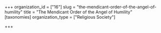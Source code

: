+++
organization_id = ["16"]
slug = "the-mendicant-order-of-the-angel-of-humility"
title = "The Mendicant Order of the Angel of Humility"
[taxonomies]
organization_type = ["Religious Society"]

+++



